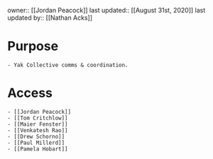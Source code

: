 owner:: [[Jordan Peacock]]
last updated:: [[August 31st, 2020]]
last updated by:: [[Nathan Acks]]
# Purpose
    - Yak Collective comms & coordination.
# Access
    - [[Jordan Peacock]]
    - [[Tom Critchlow]]
    - [[Maier Fenster]]
    - [[Venkatesh Rao]]
    - [[Drew Schorno]]
    - [[Paul Millerd]]
    - [[Pamela Hobart]]
